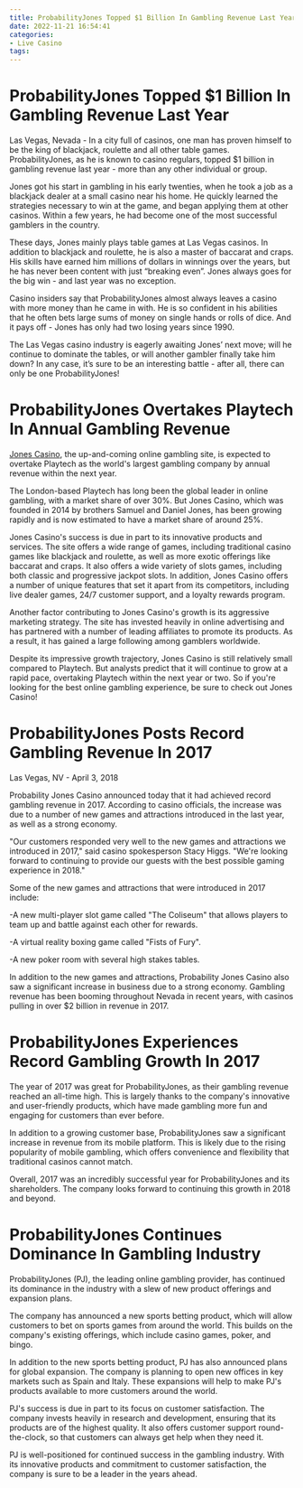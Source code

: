 ```yaml
---
title: ProbabilityJones Topped $1 Billion In Gambling Revenue Last Year
date: 2022-11-21 16:54:41
categories:
- Live Casino
tags:
---
```



#  ProbabilityJones Topped $1 Billion In Gambling Revenue Last Year

Las Vegas, Nevada - In a city full of casinos, one man has proven himself to be the king of blackjack, roulette and all other table games. ProbabilityJones, as he is known to casino regulars, topped $1 billion in gambling revenue last year - more than any other individual or group.

Jones got his start in gambling in his early twenties, when he took a job as a blackjack dealer at a small casino near his home. He quickly learned the strategies necessary to win at the game, and began applying them at other casinos. Within a few years, he had become one of the most successful gamblers in the country.

These days, Jones mainly plays table games at Las Vegas casinos. In addition to blackjack and roulette, he is also a master of baccarat and craps. His skills have earned him millions of dollars in winnings over the years, but he has never been content with just “breaking even”. Jones always goes for the big win - and last year was no exception.

Casino insiders say that ProbabilityJones almost always leaves a casino with more money than he came in with. He is so confident in his abilities that he often bets large sums of money on single hands or rolls of dice. And it pays off - Jones has only had two losing years since 1990.

The Las Vegas casino industry is eagerly awaiting Jones’ next move; will he continue to dominate the tables, or will another gambler finally take him down? In any case, it’s sure to be an interesting battle - after all, there can only be one ProbabilityJones!

#  ProbabilityJones Overtakes Playtech In Annual Gambling Revenue

[ Jones Casino]( https://www.jonescasino.com/ ), the up-and-coming online gambling site, is expected to overtake Playtech as the world's largest gambling company by annual revenue within the next year.

The London-based Playtech has long been the global leader in online gambling, with a market share of over 30%. But Jones Casino, which was founded in 2014 by brothers Samuel and Daniel Jones, has been growing rapidly and is now estimated to have a market share of around 25%.

Jones Casino's success is due in part to its innovative products and services. The site offers a wide range of games, including traditional casino games like blackjack and roulette, as well as more exotic offerings like baccarat and craps. It also offers a wide variety of slots games, including both classic and progressive jackpot slots. In addition, Jones Casino offers a number of unique features that set it apart from its competitors, including live dealer games, 24/7 customer support, and a loyalty rewards program.

Another factor contributing to Jones Casino's growth is its aggressive marketing strategy. The site has invested heavily in online advertising and has partnered with a number of leading affiliates to promote its products. As a result, it has gained a large following among gamblers worldwide.

Despite its impressive growth trajectory, Jones Casino is still relatively small compared to Playtech. But analysts predict that it will continue to grow at a rapid pace, overtaking Playtech within the next year or two. So if you're looking for the best online gambling experience, be sure to check out Jones Casino!

#  ProbabilityJones Posts Record Gambling Revenue In 2017

Las Vegas, NV - April 3, 2018

Probability Jones Casino announced today that it had achieved record gambling revenue in 2017. According to casino officials, the increase was due to a number of new games and attractions introduced in the last year, as well as a strong economy.

"Our customers responded very well to the new games and attractions we introduced in 2017," said casino spokesperson Stacy Higgs. "We're looking forward to continuing to provide our guests with the best possible gaming experience in 2018."

Some of the new games and attractions that were introduced in 2017 include:

-A new multi-player slot game called "The Coliseum" that allows players to team up and battle against each other for rewards.

-A virtual reality boxing game called "Fists of Fury".

-A new poker room with several high stakes tables.

In addition to the new games and attractions, Probability Jones Casino also saw a significant increase in business due to a strong economy. Gambling revenue has been booming throughout Nevada in recent years, with casinos pulling in over $2 billion in revenue in 2017.

#  ProbabilityJones Experiences Record Gambling Growth In 2017

The year of 2017 was great for ProbabilityJones, as their gambling revenue reached an all-time high. This is largely thanks to the company's innovative and user-friendly products, which have made gambling more fun and engaging for customers than ever before.

In addition to a growing customer base, ProbabilityJones saw a significant increase in revenue from its mobile platform. This is likely due to the rising popularity of mobile gambling, which offers convenience and flexibility that traditional casinos cannot match.

Overall, 2017 was an incredibly successful year for ProbabilityJones and its shareholders. The company looks forward to continuing this growth in 2018 and beyond.

#  ProbabilityJones Continues Dominance In Gambling Industry

ProbabilityJones (PJ), the leading online gambling provider, has continued its dominance in the industry with a slew of new product offerings and expansion plans.

The company has announced a new sports betting product, which will allow customers to bet on sports games from around the world. This builds on the company's existing offerings, which include casino games, poker, and bingo.

In addition to the new sports betting product, PJ has also announced plans for global expansion. The company is planning to open new offices in key markets such as Spain and Italy. These expansions will help to make PJ's products available to more customers around the world.

PJ's success is due in part to its focus on customer satisfaction. The company invests heavily in research and development, ensuring that its products are of the highest quality. It also offers customer support round-the-clock, so that customers can always get help when they need it.

PJ is well-positioned for continued success in the gambling industry. With its innovative products and commitment to customer satisfaction, the company is sure to be a leader in the years ahead.
